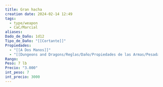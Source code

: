 ```yaml
---
title: Gran hacha
creation date: 2024-02-14 12:49
tags:
  - type/weapon
  - CaC/Marcial
aliases: 
Dado_de_Daño: 1d12
Tipo_de_Daño: "[[Cortante]]"
Propiedades:
  - "[[A Dos Manos]]"
  - "[[Dungeons and Dragons/Reglas/Daño/Propiedades de las Armas/Pesada]]"
Rango: 
Peso: 7 lb
Precio: "3.000"
int_peso: 7
int_precio: 3000
---
```


